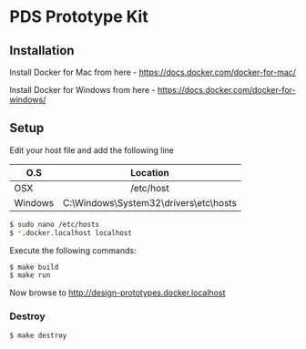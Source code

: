 # PDS Prototype Kit

## Installation

Install Docker for Mac from here - https://docs.docker.com/docker-for-mac/

Install Docker for Windows from here - https://docs.docker.com/docker-for-windows/

## Setup

Edit your host file and add the following line

| O.S           | Location                                  |
| ------------- |:-----------------------------------------:|
| OSX           | /etc/host                                 |
| Windows       | C:\Windows\System32\drivers\etc\hosts     |

```bash
$ sudo nano /etc/hosts
$ *.docker.localhost localhost
```

Execute the following commands:

```bash
$ make build
$ make run
```

Now browse to http://design-prototypes.docker.localhost

### Destroy
```bash
$ make destroy
```